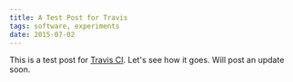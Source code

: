 ```yaml
---
title: A Test Post for Travis
tags: software, experiments
date: 2015-07-02
---
```

This is a test post for [Travis CI](https://travis-ci.org). Let's see how it goes. Will post an update soon.

